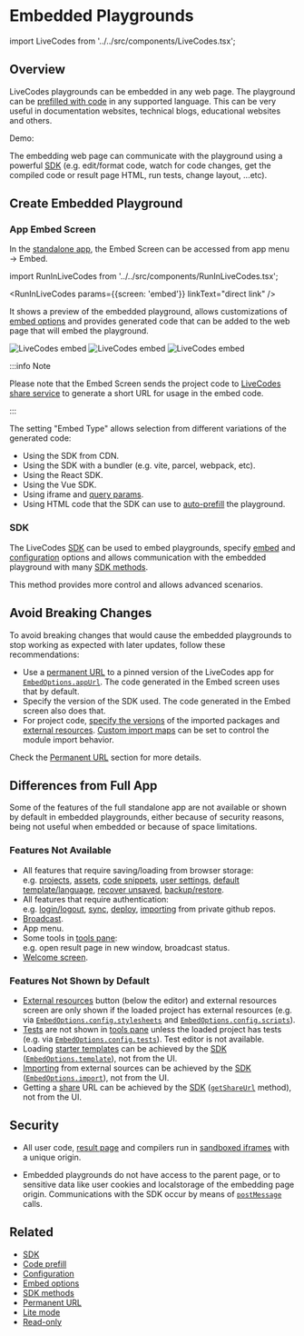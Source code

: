 # Embedded Playgrounds

import LiveCodes from '../../src/components/LiveCodes.tsx';

## Overview

LiveCodes playgrounds can be embedded in any web page. The playground can be [prefilled with code](./code-prefill.md) in any supported language. This can be very useful in documentation websites, technical blogs, educational websites and others.

Demo:

<LiveCodes template="javascript"></LiveCodes>

The embedding web page can communicate with the playground using a powerful [SDK](../sdk/index.md) (e.g. edit/format code, watch for code changes, get the compiled code or result page HTML, run tests, change layout, ...etc).

## Create Embedded Playground

### App Embed Screen

In the [standalone app](../getting-started.md#standalone-app), the Embed Screen can be accessed from app menu → Embed.

import RunInLiveCodes from '../../src/components/RunInLiveCodes.tsx';

<RunInLiveCodes params={{screen: 'embed'}} linkText="direct link" />

It shows a preview of the embedded playground, allows customizations of [embed options](../sdk/js-ts.md#embed-options) and provides generated code that can be added to the web page that will embed the playground.

![LiveCodes embed](../../static/img/screenshots/embed1.png)
![LiveCodes embed](../../static/img/screenshots/embed2.png)
![LiveCodes embed](../../static/img/screenshots/embed3.png)

:::info Note

Please note that the Embed Screen sends the project code to [LiveCodes share service](./share.md) to generate a short URL for usage in the embed code.

:::

The setting "Embed Type" allows selection from different variations of the generated code:

- Using the SDK from CDN.
- Using the SDK with a bundler (e.g. vite, parcel, webpack, etc).
- Using the React SDK.
- Using the Vue SDK.
- Using iframe and [query params](../configuration/query-params.md).
- Using HTML code that the SDK can use to [auto-prefill](./code-prefill.md#auto-prefill-from-page-dom) the playground.

### SDK

The LiveCodes [SDK](../sdk/index.md) can be used to embed playgrounds, specify [embed](../sdk/js-ts.md#embed-options) and [configuration](../configuration/index.md) options and allows communication with the embedded playground with many [SDK methods](../sdk/js-ts.md#sdk-methods).

This method provides more control and allows advanced scenarios.

## Avoid Breaking Changes

To avoid breaking changes that would cause the embedded playgrounds to stop working as expected with later updates, follow these recommendations:

- Use a [permanent URL](./permanent-url.md) to a pinned version of the LiveCodes app for [`EmbedOptions.appUrl`](../sdk/js-ts.md#appurl). The code generated in the Embed screen uses that by default.
- Specify the version of the SDK used. The code generated in the Embed screen also does that.
- For project code, [specify the versions](./module-resolution.md#package-version) of the imported packages and [external resources](./external-resources.md). [Custom import maps](./module-resolution.md#custom-module-resolution) can be set to control the module import behavior.

Check the [Permanent URL](./permanent-url.md) section for more details.

## Differences from Full App

Some of the features of the full standalone app are not available or shown by default in embedded playgrounds, either because of security reasons, being not useful when embedded or because of space limitations.

### Features Not Available

- All features that require saving/loading from browser storage:  
  e.g. [projects](./projects.md), [assets](./assets.md), [code snippets](./snippets.md), [user settings](./user-settings.md), [default template/language](./default-template-language.md), [recover unsaved](./recover.md), [backup/restore](./backup-restore.md).
- All features that require authentication:  
  e.g. [login/logout](./github-integration.md), [sync](./sync.md), [deploy](./deploy.md), [importing](./import.md) from private github repos.
- [Broadcast](./broadcast.md).
- App menu.
- Some tools in [tools pane](./tools-pane.md):  
  e.g. open result page in new window, broadcast status.
- [Welcome screen](./welcome.md).

### Features Not Shown by Default

- [External resources](./external-resources.md) button (below the editor) and external resources screen are only shown if the loaded project has external resources (e.g. via [`EmbedOptions.config.stylesheets`](../configuration/configuration-object.md#stylesheets) and [`EmbedOptions.config.scripts`](../configuration/configuration-object.md#scripts)).
- [Tests](./tests.md) are not shown in [tools pane](./tools-pane.md) unless the loaded project has tests (e.g. via [`EmbedOptions.config.tests`](../configuration/configuration-object.md#tests)). Test editor is not available.
- Loading [starter templates](./templates.md) can be achieved by the [SDK](../sdk/index.md) ([`EmbedOptions.template`](../sdk/js-ts.md#template)), not from the UI.
- [Importing](./import.md) from external sources can be achieved by the [SDK](../sdk/index.md) ([`EmbedOptions.import`](../sdk/js-ts.md#import)), not from the UI.
- Getting a [share](./share.md) URL can be achieved by the [SDK](../sdk/index.md) ([`getShareUrl`](../sdk/js-ts.md#getshareurl) method), not from the UI.

## Security

- All user code, [result page](./result.md) and compilers run in [sandboxed iframes](https://www.html5rocks.com/en/tutorials/security/sandboxed-iframes/) with a unique origin.

- Embedded playgrounds do not have access to the parent page, or to sensitive data like user cookies and localstorage of the embedding page origin. Communications with the SDK occur by means of [`postMessage`](https://developer.mozilla.org/en-US/docs/Web/API/Window/postMessage) calls.

## Related

- [SDK](../sdk/index.md)
- [Code prefill](./code-prefill.md)
- [Configuration](../configuration/index.md)
- [Embed options](../sdk/js-ts.md#embed-options)
- [SDK methods](../sdk/js-ts.md#sdk-methods)
- [Permanent URL](./permanent-url.md)
- [Lite mode](./lite.md)
- [Read-only](./read-only.md)
